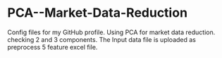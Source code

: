 # PCA--Market-Data-Reduction
Config files for my GitHub profile.
Using PCA for market data reduction. checking 2 and 3 components. 
The Input data file is uploaded as preprocess 5 feature excel file.
